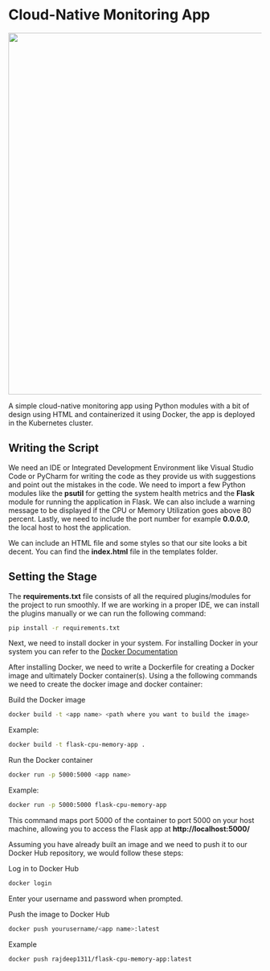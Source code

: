 # Cloud-Native Monitoring App

<p align="center">

  <img width="720" src="https://github.com/Rajdeep1311/cloud-native-monitoring-app/assets/113296626/b1ba653f-7104-4fa0-adff-eb9ba30221c2" />
 
</p>

A simple cloud-native monitoring app using Python modules with a bit of design using HTML and containerized it using Docker, the app is deployed in the Kubernetes cluster.

## Writing the Script

We need an IDE or Integrated Development Environment like Visual Studio Code or PyCharm for writing the code as they provide us with suggestions and point out the mistakes in the code. We need to import a few Python modules like the **psutil** for getting the system health metrics and the **Flask** module for running the application in Flask. We can also include a warning message to be displayed if the CPU or Memory Utilization goes above 80 percent. Lastly, we need to include the port number for example **0.0.0.0**, the local host to host the application.

We can include an HTML file and some styles so that our site looks a bit decent. You can find the **index.html** file in the templates folder.

## Setting the Stage

The **requirements.txt** file consists of all the required plugins/modules for the project to run smoothly. If we are working in a proper IDE, we can install the plugins manually or we can run the following command:

```sh
pip install -r requirements.txt
```
Next, we need to install docker in your system. For installing Docker in your system you can refer to the [Docker Documentation](https://docs.docker.com/engine/install/)

After installing Docker, we need to write a Dockerfile for creating a Docker image and ultimately Docker container(s). Using a the following commands we need to create the docker image and docker container:

Build the Docker image
```sh
docker build -t <app name> <path where you want to build the image>
```
Example:
```sh
docker build -t flask-cpu-memory-app .
```
Run the Docker container
```sh
docker run -p 5000:5000 <app name>
```
Example:
```sh
docker run -p 5000:5000 flask-cpu-memory-app
```
This command maps port 5000 of the container to port 5000 on your host machine, allowing you to access the Flask app at **http://localhost:5000/**

Assuming you have already built an image and we need to push it to our Docker Hub repository, we would follow these steps:

Log in to Docker Hub
 ```sh
docker login
```
Enter your username and password when prompted.

Push the image to Docker Hub
```sh
docker push yourusername/<app name>:latest
```
Example
```sh
docker push rajdeep1311/flask-cpu-memory-app:latest
```
